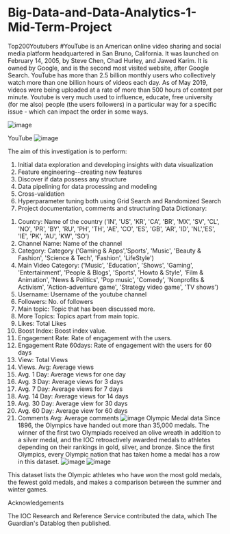 # Big-Data-and-Data-Analytics-1-Mid-Term-Project

Top200Youtubers #YouTube is an American online video sharing and social media platform headquartered in San Bruno, California. It was launched on February 14, 2005, by Steve Chen, Chad Hurley, and Jawed Karim. It is owned by Google, and is the second most visited website, after Google Search. YouTube has more than 2.5 billion monthly users who collectively watch more than one billion hours of videos each day. As of May 2019, videos were being uploaded at a rate of more than 500 hours of content per minute. Youtube is very much used to influence, educate, free university (for me also) people (the users followers) in a particular way for a specific issue - which can impact the order in some ways.

![image](https://user-images.githubusercontent.com/93219549/187194084-97fb514c-4d69-4719-b044-d37bee564d3c.png)


YouTube
![image](https://user-images.githubusercontent.com/93219549/187194161-d48341a0-fc16-4aef-a867-0a3e36b11f26.png)


The aim of this investigation is to perform:

1) Initial data exploration and developing insights with data visualization
2) Feature engineering--creating new features
3) Discover if data possess any structure
4) Data pipelining for data processing and modeling
5) Cross-validation
6) Hyperparameter tuning both using Grid Search and Randomized Search
7) Project documentation, comments and structuring
 Data Dictionary:

1. Country: Name of the country ('IN', 'US', 'KR', 'CA', 'BR', 'MX', 'SV', 'CL', 'NO', 'PR', 'BY', 'RU', 'PH', 'TH', 'AE', 'CO', 'ES', 'GB', 'AR', 'ID', 'NL','ES', 'IE', 'PK', 'AU', 'KW', 'SO')
3. Channel Name: Name of the channel
4. Category: Category ('Gaming & Apps','Sports', 'Music', 'Beauty & Fashion', 'Science & Tech', 'Fashion', 'LifeStyle')
5. Main Video Category: ('Music', 'Education', 'Shows', 'Gaming', 'Entertainment', 'People & Blogs', 'Sports', 'Howto & Style', 'Film & Animation', 'News & Politics', 'Pop music', 'Comedy', 'Nonprofits & Activism', 'Action-adventure game', 'Strategy video game', 'TV shows')
6. Username: Username of the youtube channel
7. Followers: No. of followers
9. Main topic: Topic that has been discussed more.
10. More Topics: Topics apart from main topic.
11. Likes: Total Likes
12. Boost Index: Boost index value.
13. Engagement Rate: Rate of engagement with the users.
14. Engagement Rate 60days: Rate of engagement with the users for 60 days
15. View: Total Views
16. Views. Avg: Average views
17. Avg. 1 Day: Average views for one day
18. Avg. 3 Day: Average views for 3 days
19. Avg. 7 Day: Average views for 7 days
20. Avg. 14 Day: Average views for 14 days
21. Avg. 30 Day: Average view for 30 days
22. Avg. 60 Day: Average view for 60 days
23. Comments Avg: Average comments
![image](https://user-images.githubusercontent.com/93219549/187194224-d00b1e01-248b-4e3a-959d-0d1a12b1ae73.png)
Olympic Medal data Since 1896, the Olympics have handed out more than 35,000 medals. The winner of the first two Olympiads received an olive wreath in addition to a silver medal, and the IOC retroactively awarded medals to athletes depending on their rankings in gold, silver, and bronze. Since the first Olympics, every Olympic nation that has taken home a medal has a row in this dataset.
![image](https://user-images.githubusercontent.com/93219549/187194655-56447aef-e661-46b1-8a1d-7e1711d52f39.png)
![image](https://user-images.githubusercontent.com/93219549/187195622-5f0cd314-e042-4960-a1f6-03a2b5ed62b6.png)

This dataset lists the Olympic athletes who have won the most gold medals, the fewest gold medals, and makes a comparison between the summer and winter games.


Acknowledgements

The IOC Research and Reference Service contributed the data, which The Guardian's Datablog then published.

